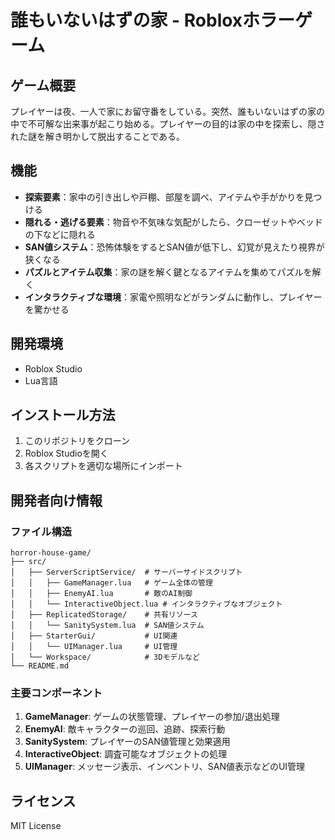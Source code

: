 # 誰もいないはずの家 - Robloxホラーゲーム

## ゲーム概要
プレイヤーは夜、一人で家にお留守番をしている。突然、誰もいないはずの家の中で不可解な出来事が起こり始める。プレイヤーの目的は家の中を探索し、隠された謎を解き明かして脱出することである。

## 機能
- **探索要素**：家中の引き出しや戸棚、部屋を調べ、アイテムや手がかりを見つける
- **隠れる・逃げる要素**：物音や不気味な気配がしたら、クローゼットやベッドの下などに隠れる
- **SAN値システム**：恐怖体験をするとSAN値が低下し、幻覚が見えたり視界が狭くなる
- **パズルとアイテム収集**：家の謎を解く鍵となるアイテムを集めてパズルを解く
- **インタラクティブな環境**：家電や照明などがランダムに動作し、プレイヤーを驚かせる

## 開発環境
- Roblox Studio
- Lua言語

## インストール方法
1. このリポジトリをクローン
2. Roblox Studioを開く
3. 各スクリプトを適切な場所にインポート

## 開発者向け情報

### ファイル構造
```
horror-house-game/
├── src/
│   ├── ServerScriptService/  # サーバーサイドスクリプト
│   │   ├── GameManager.lua   # ゲーム全体の管理
│   │   ├── EnemyAI.lua       # 敵のAI制御
│   │   └── InteractiveObject.lua # インタラクティブなオブジェクト
│   ├── ReplicatedStorage/    # 共有リソース
│   │   └── SanitySystem.lua  # SAN値システム
│   ├── StarterGui/           # UI関連
│   │   └── UIManager.lua     # UI管理
│   └── Workspace/            # 3Dモデルなど
└── README.md
```

### 主要コンポーネント
1. **GameManager**: ゲームの状態管理、プレイヤーの参加/退出処理
2. **EnemyAI**: 敵キャラクターの巡回、追跡、探索行動
3. **SanitySystem**: プレイヤーのSAN値管理と効果適用
4. **InteractiveObject**: 調査可能なオブジェクトの処理
5. **UIManager**: メッセージ表示、インベントリ、SAN値表示などのUI管理

## ライセンス
MIT License